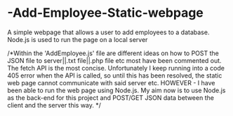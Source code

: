 # -Add-Employee-Static-webpage
A simple webpage that allows a user to add employees to a database. 
Node.js is used to run the page on a local server

/*Within the 'AddEmployee.js' file are different ideas on how to POST the JSON file to server||.txt file||.php file etc
most have been commented out. The fetch API is the most concise. Unfortunately I keep running into
a code 405 error when the API is called, so until this has been resolved, the static web page cannot
communicate with said server etc.
HOWEVER - I have been able to run the web page using Node.js. My aim now is to use Node.js as the back-end
for this project and POST/GET JSON data between the client and the server this way. */
